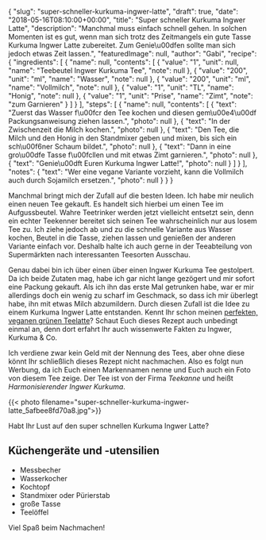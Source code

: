 {
    "slug": "super-schneller-kurkuma-ingwer-latte",
    "draft": true,
    "date": "2018-05-16T08:10:00+00:00",
    "title": "Super schneller Kurkuma Ingwer Latte",
    "description": "Manchmal muss einfach schnell gehen. In solchen Momenten ist es gut, wenn man sich trotz des Zeitmangels ein gute Tasse Kurkuma Ingwer Latte zubereitet. Zum Genie\u00dfen sollte man sich jedoch etwas Zeit lassen.",
    "featuredImage": null,
    "author": "Gabi",
    "recipe": {
        "ingredients": [
            {
                "name": null,
                "contents": [
                    {
                        "value": "1",
                        "unit": null,
                        "name": "Teebeutel Ingwer Kurkuma Tee",
                        "note": null
                    },
                    {
                        "value": "200",
                        "unit": "ml",
                        "name": "Wasser",
                        "note": null
                    },
                    {
                        "value": "200",
                        "unit": "ml",
                        "name": "Vollmilch",
                        "note": null
                    },
                    {
                        "value": "1",
                        "unit": "TL",
                        "name": "Honig",
                        "note": null
                    },
                    {
                        "value": "1",
                        "unit": "Prise",
                        "name": "Zimt",
                        "note": "zum Garnieren"
                    }
                ]
            }
        ],
        "steps": [
            {
                "name": null,
                "contents": [
                    {
                        "text": "Zuerst das Wasser f\u00fcr den Tee kochen und diesen gem\u00e4\u00df Packungsanweisung ziehen lassen.",
                        "photo": null
                    },
                    {
                        "text": "In der Zwischenzeit die Milch kochen.",
                        "photo": null
                    },
                    {
                        "text": "Den Tee, die Milch und den Honig in den Standmixer geben und mixen, bis sich ein sch\u00f6ner Schaum bildet.",
                        "photo": null
                    },
                    {
                        "text": "Dann in eine gro\u00dfe Tasse f\u00fcllen und mit etwas Zimt garnieren.",
                        "photo": null
                    },
                    {
                        "text": "Genie\u00dft Euren Kurkuma Ingwer Latte!",
                        "photo": null
                    }
                ]
            }
        ],
        "notes": {
            "text": "Wer eine vegane Variante vorzieht, kann die Vollmilch auch durch Sojamilch ersetzen.",
            "photo": null
        }
    }
}

Manchmal bringt mich der Zufall auf die besten Ideen. Ich habe mir neulich einen neuen Tee gekauft. Es handelt sich hierbei um einen Tee im Aufgussbeutel. Wahre Teetrinker werden jetzt vielleicht entsetzt sein, denn ein echter Teekenner bereitet sich seinen Tee wahrscheinlich nur aus losem Tee zu. Ich ziehe jedoch ab und zu die schnelle Variante aus Wasser kochen, Beutel in die Tasse, ziehen lassen und genießen der anderen Variante einfach vor. Deshalb halte ich auch gerne in der Teeabteilung von Supermärkten nach interessanten Teesorten Ausschau.

Genau dabei bin ich über einen über einen Ingwer Kurkuma Tee gestolpert. Da ich beide Zutaten mag, habe ich gar nicht lange gezögert und mir sofort eine  Packung gekauft. Als ich ihn das erste Mal getrunken habe, war er mir allerdings doch ein wenig zu scharf im Geschmack, so dass  ich mir überlegt habe, ihn mit etwas Milch abzumildern. Durch diesen Zufall ist die Idee zu einem Kurkuma Ingwer Latte entstanden. Kennt Ihr schon meinen [perfekten, veganen grünen Teelatte](https://kochfokus.de/artikel/der-perfekte-vegane-gruene-tee-latte/ "perfekten, veganen grünen Teelatte")? Schaut Euch dieses Rezept auch unbedingt einmal an, denn dort erfahrt Ihr auch wissenwerte Fakten zu Ingwer, Kurkuma & Co.

Ich verdiene zwar kein Geld mit der Nennung des Tees, aber ohne diese könnt Ihr schließlich dieses Rezept nicht nachmachen. Also es folgt nun Werbung, da ich Euch einen Markennamen nenne und Euch auch ein Foto von diesem Tee zeige. Der Tee ist von der Firma *Teekanne* und heißt *Harmonisierender Ingwer Kurkuma*.

{{< photo filename="super-schneller-kurkuma-ingwer-latte_5afbee8fd70a8.jpg">}}

Habt Ihr Lust auf den super schnellen Kurkuma Ingwer Latte?

## Küchengeräte und -utensilien

- Messbecher
- Wasserkocher
-  Kochtopf
- Standmixer oder Pürierstab 
- große Tasse
- Teelöffel

Viel Spaß beim Nachmachen!